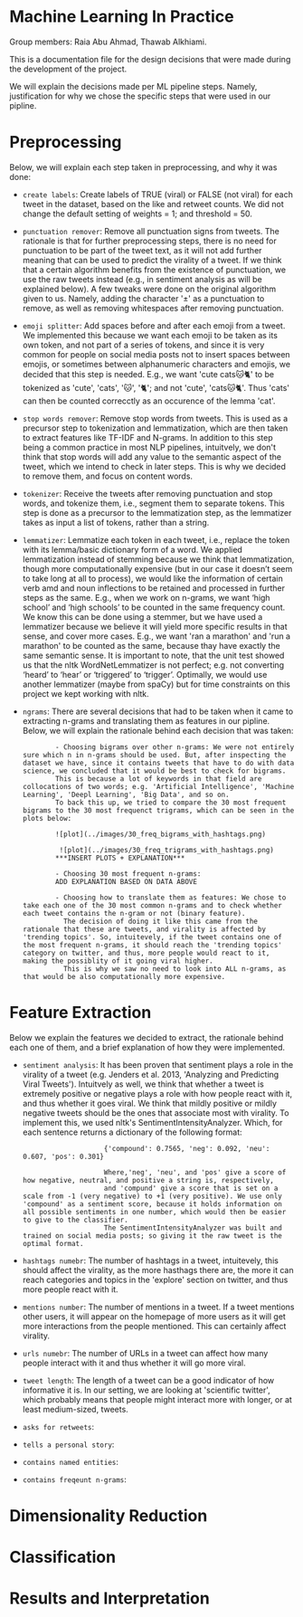 # Machine Learning In PracticeGroup members: Raia Abu Ahmad, Thawab Alkhiami.This is a documentation file for the design decisions that were made during the development of the project.We will explain the decisions made per ML pipeline steps. Namely, justification for why we chose the specific steps that were used in our pipline.# PreprocessingBelow, we will explain each step taken in preprocessing, and why it was done:- ``create labels``: Create labels of TRUE (viral) or FALSE (not viral) for each tweet in the dataset, based on the like and retweet counts.                     We did not change the default setting of weights = 1; and threshold = 50.                      - ``punctuation remover``: Remove all punctuation signs from tweets. The rationale is that for further preprocessing steps, there is no need for punctuation to be part of the tweet text,                            as it will not add further meaning that can be used to predict the virality of a tweet. If we think that a certain algorithm benefits from the existence of punctuation,                           we use the raw tweets instead (e.g., in sentiment analysis as will be explained below).                           A few tweaks were done on the original algorithm given to us. Namely, adding the character '±' as a punctuation to remove, as well as removing whitespaces after removing punctuation.- ``emoji splitter``: Add spaces before and after each emoji from a tweet. We implemented this because we want each emoji to be taken as its own token, and not part of a series of tokens, and since it is very common for people on social media posts not to                      insert spaces between emojis, or sometimes between alphanumeric characters and emojis, we decided that this step is needed.                      E.g., we want 'cute cats🐱🐈' to be tokenized as 'cute', 'cats', '🐱', '🐈'; and not 'cute', 'cats🐱🐈'. Thus 'cats' can then be counted correcctly as an occurence of the lemma 'cat'.                   - ``stop words remover``: Remove stop words from tweets. This is used as a precursor step to tokenization and lemmatization, which are then taken to extract features like TF-IDF and N-grams.                          In addition to this step being a common practice in most NLP pipelines, intuitvely, we don't think that stop words will add any value to the semantic aspect of the tweet,                           which we intend to check in later steps. This is why we decided to remove them, and focus on content words.                          - ``tokenizer``: Receive the tweets after removing punctuation and stop words, and tokenize them, i.e., segment them to separate tokens. This step is done as a precursor to the lemmatization step,                  as the lemmatizer takes as input a list of tokens, rather than a string.                 - ``lemmatizer``: Lemmatize each token in each tweet, i.e., replace the token with its lemma/basic dictionary form of a word.                   We applied lemmatization instead of stemming because we think that lemmatization, though more computationally expensive                  (but in our case it doesn’t seem to take long at all to process), we would like the information of certain verb amd and noun inflections to be retained and processed in further steps as the same. E.g., when we work on n-grams, we want ‘high school’ and ‘high schools’ to be counted in the same frequency count.                   We know this can be done using a stemmer, but we have used a lemmatizer because we believe it will yield more specific results in that sense, and cover more cases. E.g., we want 'ran a marathon' and 'run a marathon' to be counted as the same, because thay have exactly the same semantic sense.                   It is important to note, that the unit test showed us that the nltk WordNetLemmatizer is not perfect; e.g. not converting ‘heard’ to ‘hear’ or ‘triggered’ to ‘trigger’. Optimally, we would use another lemmatizer (maybe from spaCy) but for time constraints on this project we kept working with nltk.                   - ``ngrams``: There are several decisions that had to be taken when it came to extracting n-grams and translating them as features in our pipline.              Below, we will explain the rationale behind each decision that was taken:                            - Choosing bigrams over other n-grams: We were not entirely sure which n in n-grams should be used. But, after inspecting the dataset we have, since it contains tweets that have to do with data science, we concluded that it would be best to check for bigrams.              This is because a lot of keywords in that field are collocations of two words; e.g. 'Artificial Intelligence', 'Machine Learning', 'Deepl Learning', 'Big Data', and so on.              To back this up, we tried to compare the 30 most frequent bigrams to the 30 most frequenct trigrams, which can be seen in the plots below:                            ![plot](../images/30_freq_bigrams_with_hashtags.png)                             ![plot](../images/30_freq_trigrams_with_hashtags.png)              ***INSERT PLOTS + EXPLANATION***                            - Choosing 30 most frequent n-grams:              ADD EXPLANATION BASED ON DATA ABOVE                            - Choosing how to translate them as features: We chose to take each one of the 30 most common n-grams and to check whether each tweet contains the n-gram or not (binary feature).                The decision of doing it like this came from the rationale that these are tweets, and virality is affected by 'trending topics'. So, intuitevely, if the tweet contains one of the most frequent n-grams, it should reach the 'trending topics' category on twitter, and thus, more people would react to it, making the possiblity of it going viral higher.                This is why we saw no need to look into ALL n-grams, as that would be also computationally more expensive.# Feature ExtractionBelow we explain the features we decided to extract, the rationale behind each one of them, and a brief explanation of how they were implemented.- ``sentiment analysis``: It has been proven that sentiment plays a role in the virality of a tweet (e.g. Jenders et al. 2013, 'Analyzing and Predicting Viral Tweets'). Intuitvely as well, we think that whether a tweet is extremely positive or negative plays a role with how people react with it, and thus whether it goes viral.                           We think that mildly positive or mildly negative tweets should be the ones that associate most with virality.                           To implement this, we used nltk's SentimentIntensityAnalyzer. Which, for each sentence returns a dictionary of the following format:                                                    {'compound': 0.7565, 'neg': 0.092, 'neu': 0.607, 'pos': 0.301}                                                    Where,'neg', 'neu', and 'pos' give a score of how negative, neutral, and positive a string is, respectively,                          and 'compund' give a score that is set on a scale from -1 (very negative) to +1 (very positive). We use only 'compound' as a sentiment score, because it holds information on all possible sentiments in one number, which would then be easier to give to the classifier.                          The SentimentIntensityAnalyzer was built and trained on social media posts; so giving it the raw tweet is the optimal format.                          - ``hashtags numebr``: The number of hashtags in a tweet, intuitevely, this should affect the virality, as the more hasthags there are, the more it can reach categories and topics in the 'explore' section on twitter, and thus more people react with it.- ``mentions number``: The number of mentions in a tweet. If a tweet mentions other users, it will appear on the homepage of more users as it will get more interactions from the people mentioned. This can certainly affect virality. - ``urls numebr``: The number of URLs in a tweet can affect how many people interact with it and thus whether it will go more viral. - ``tweet length``: The length of a tweet can be a good indicator of how informative it is. In our setting, we are looking at 'scientific twitter', which probably means that people might interact more with longer, or at least medium-sized, tweets.- ``asks for retweets``: - ``tells a personal story``:- ``contains named entities``:- ``contains freqeunt n-grams``:# Dimensionality Reduction# Classification# Results and Interpretation